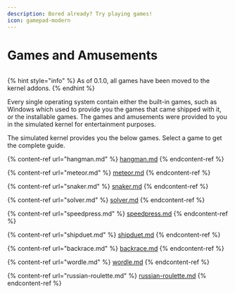 ```yaml
---
description: Bored already? Try playing games!
icon: gamepad-modern
---
```


# Games and Amusements

<figure><img src="https://github.com/Aptivi-Stable-Docs/nks-manual-0.1.0/blob/main/.gitbook/assets/008-meteor.png" alt=""><figcaption></figcaption></figure>

{% hint style="info" %}
As of 0.1.0, all games have been moved to the kernel addons.
{% endhint %}

Every single operating system contain either the built-in games, such as Windows which used to provide you the games that came shipped with it, or the installable games. The games and amusements were provided to you in the simulated kernel for entertainment purposes.

The simulated kernel provides you the below games. Select a game to get the complete guide.

{% content-ref url="hangman.md" %}
[hangman.md](hangman.md)
{% endcontent-ref %}

{% content-ref url="meteor.md" %}
[meteor.md](meteor.md)
{% endcontent-ref %}

{% content-ref url="snaker.md" %}
[snaker.md](snaker.md)
{% endcontent-ref %}

{% content-ref url="solver.md" %}
[solver.md](solver.md)
{% endcontent-ref %}

{% content-ref url="speedpress.md" %}
[speedpress.md](speedpress.md)
{% endcontent-ref %}

{% content-ref url="shipduet.md" %}
[shipduet.md](shipduet.md)
{% endcontent-ref %}

{% content-ref url="backrace.md" %}
[backrace.md](backrace.md)
{% endcontent-ref %}

{% content-ref url="wordle.md" %}
[wordle.md](wordle.md)
{% endcontent-ref %}

{% content-ref url="russian-roulette.md" %}
[russian-roulette.md](russian-roulette.md)
{% endcontent-ref %}
